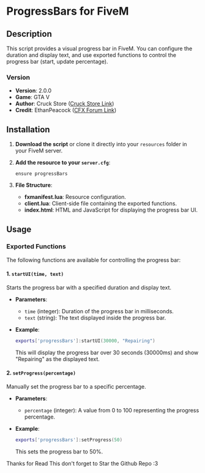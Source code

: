 # ProgressBars for FiveM

## Description
This script provides a visual progress bar in FiveM. You can configure the duration and display text, and use exported functions to control the progress bar (start, update percentage).

### Version
- **Version**: 2.0.0
- **Game**: GTA V
- **Author**: Cruck Store ([Cruck Store Link](https://www.cruck.store))
- **Credit**: EthanPeacock ([CFX Forum Link](https://forum.cfx.re/t/release-progress-bars-1-0-standalone/526287/8))

## Installation

1. **Download the script** or clone it directly into your `resources` folder in your FiveM server.

2. **Add the resource to your `server.cfg`**:
   ```plaintext
   ensure progressBars
   ```

3. **File Structure**:
   - **fxmanifest.lua**: Resource configuration.
   - **client.lua**: Client-side file containing the exported functions.
   - **index.html**: HTML and JavaScript for displaying the progress bar UI.

## Usage

### Exported Functions

The following functions are available for controlling the progress bar:

#### 1. `startUI(time, text)`
Starts the progress bar with a specified duration and display text.

- **Parameters**:
  - `time` (integer): Duration of the progress bar in milliseconds.
  - `text` (string): The text displayed inside the progress bar.

- **Example**:
  ```lua
  exports['progressBars']:startUI(30000, "Repairing")
  ```
  This will display the progress bar over 30 seconds (30000ms) and show "Repairing" as the displayed text.

#### 2. `setProgress(percentage)`
Manually set the progress bar to a specific percentage.

- **Parameters**:
  - `percentage` (integer): A value from 0 to 100 representing the progress percentage.

- **Example**:
  ```lua
  exports['progressBars']:setProgress(50)
  ```
  This sets the progress bar to 50%.

Thanks for Read This don't forget to Star the Github Repo :3
